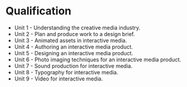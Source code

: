 # Qualification

- Unit 1 - Understanding the creative media industry.
- Unit 2 - Plan and produce work to a design brief.
- Unit 3 - Animated assets in interactive media.
- Unit 4 - Authoring an interactive media product.
- Unit 5 - Designing an interactive media product.
- Unit 6 - Photo imaging techniques for an interactive media product.
- Unit 7 - Sound production for interactive media.
- Unit 8 - Typography for interactive media.
- Unit 9 - Video for interactive media.

